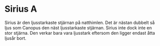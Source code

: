 # Sirius A

Sirius är den ljusstarkaste stjärnan på natthimlen. Det är nästan dubbelt så
ljus som Canopus den näst ljusstarkaste stjärnan. Sirius inte dock inte en stor
stjärna. Den verkar bara vara ljusstark eftersom den ligger endast åtta ljusår
bort.
